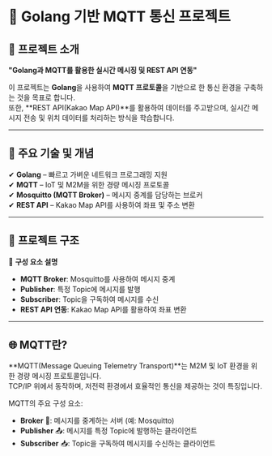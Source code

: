 # 🚀 Golang 기반 MQTT 통신 프로젝트  

## 📌 프로젝트 소개  
**"Golang과 MQTT를 활용한 실시간 메시징 및 REST API 연동"**  

이 프로젝트는 **Golang**을 사용하여 **MQTT 프로토콜**을 기반으로 한 통신 환경을 구축하는 것을 목표로 합니다.  
또한, **REST API(Kakao Map API)**를 활용하여 데이터를 주고받으며, 실시간 메시지 전송 및 위치 데이터를 처리하는 방식을 학습합니다.  

---

## 🔧 주요 기술 및 개념  
✔ **Golang** – 빠르고 가벼운 네트워크 프로그래밍 지원  
✔ **MQTT** – IoT 및 M2M을 위한 경량 메시징 프로토콜  
✔ **Mosquitto (MQTT Broker)** – 메시지 중계를 담당하는 브로커  
✔ **REST API** – Kakao Map API를 사용하여 좌표 및 주소 변환  

---

## 📂 프로젝트 구조  
📌 **구성 요소 설명**  
- **MQTT Broker**: Mosquitto를 사용하여 메시지 중계  
- **Publisher**: 특정 Topic에 메시지를 발행  
- **Subscriber**: Topic을 구독하여 메시지를 수신  
- **REST API 연동**: Kakao Map API를 활용하여 좌표 변환  

---

## 🌐 MQTT란?  
**MQTT(Message Queuing Telemetry Transport)**는 M2M 및 IoT 환경을 위한 경량 메시징 프로토콜입니다.  
TCP/IP 위에서 동작하며, 저전력 환경에서 효율적인 통신을 제공하는 것이 특징입니다.  

MQTT의 주요 구성 요소:  
- **Broker** 🏢: 메시지를 중계하는 서버 (예: Mosquitto)  
- **Publisher** 📤: 메시지를 특정 Topic에 발행하는 클라이언트  
- **Subscriber** 📥: Topic을 구독하여 메시지를 수신하는 클라이언트  
